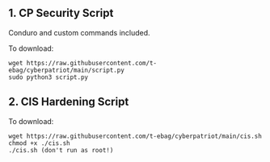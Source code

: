 ## 1. CP Security Script

Conduro and custom commands included.

To download:
```
wget https://raw.githubusercontent.com/t-ebag/cyberpatriot/main/script.py
sudo python3 script.py
```

## 2. CIS Hardening Script

To download:
```
wget https://raw.githubusercontent.com/t-ebag/cyberpatriot/main/cis.sh
chmod +x ./cis.sh
./cis.sh (don't run as root!)

